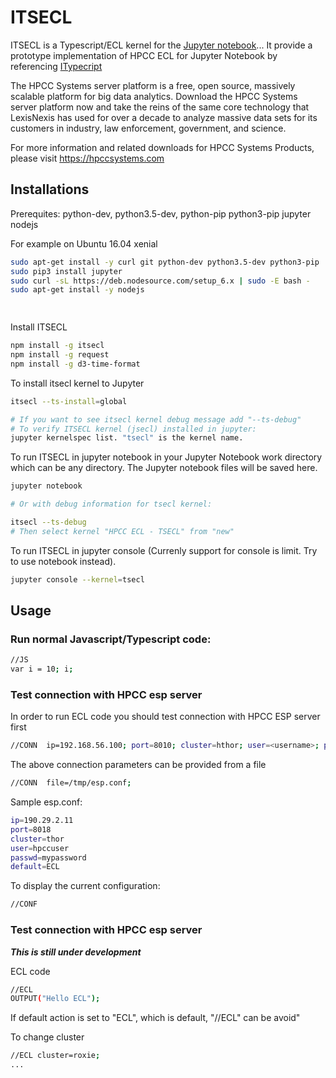 # ITSECL

ITSECL is a Typescript/ECL kernel for the [Jupyter notebook](http://jupyter.org/)...
It provide a prototype implementation of HPCC ECL for Jupyter Notebook by referencing [ITypecript](https://github.com/nearbydelta/itypescript)

The HPCC Systems server platform is a free, open source, massively scalable platform for big data analytics. Download the HPCC Systems server platform now and take the reins of the same core technology that LexisNexis has used for over a decade to analyze massive data sets for its customers in industry, law enforcement, government, and science.

For more information and related downloads for HPCC Systems Products, please visit
https://hpccsystems.com


## Installations

Prerequites:
python-dev, python3.5-dev, python-pip python3-pip jupyter nodejs

For example on Ubuntu 16.04 xenial 
```sh
sudo apt-get install -y curl git python-dev python3.5-dev python3-pip
sudo pip3 install jupyter
sudo curl -sL https://deb.nodesource.com/setup_6.x | sudo -E bash -
sudo apt-get install -y nodejs

 
```
Install ITSECL
```sh
npm install -g itsecl
npm install -g request
npm install -g d3-time-format

```
To install itsecl kernel to Jupyter 
```sh
itsecl --ts-install=global

# If you want to see itsecl kernel debug message add "--ts-debug"
# To verify ITSECL kernel (jsecl) installed in jupyter:
jupyter kernelspec list. "tsecl" is the kernel name.
```
To run ITSECL in jupyter notebook in your Jupyter Notebook work directory which can be any directory. The Jupyter notebook files will be saved here.
```sh
jupyter notebook

# Or with debug information for tsecl kernel:

itsecl --ts-debug   
# Then select kernel "HPCC ECL - TSECL" from "new"
```
To run ITSECL in jupyter console (Currenly support for console is limit. Try to use notebook instead). 
```sh
jupyter console --kernel=tsecl
```

## Usage

### Run normal Javascript/Typescript code:
```sh
//JS
var i = 10; i;
```

### Test connection with HPCC esp server

In order to run ECL code you should test connection with HPCC ESP server first 
```sh
//CONN  ip=192.168.56.100; port=8010; cluster=hthor; user=<username>; password=<password>;
```
The above connection parameters can be provided from a file
```sh
//CONN  file=/tmp/esp.conf;
```
Sample esp.conf:
```sh
ip=190.29.2.11
port=8018
cluster=thor
user=hpccuser
passwd=mypassword
default=ECL
```

To display the current configuration:
```sh
//CONF
```

### Test connection with HPCC esp server
***This is still under development***

ECL code
```sh
//ECL
OUTPUT("Hello ECL");
```
If default action is set to "ECL", which is default, "//ECL" can be avoid"


To change cluster 
```sh
//ECL cluster=roxie;
...
```



